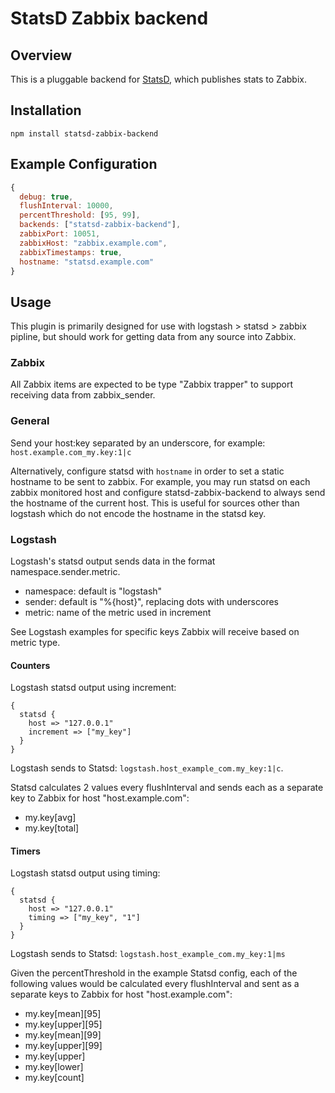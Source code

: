 # StatsD Zabbix backend

## Overview

This is a pluggable backend for [StatsD](https://github.com/etsy/statsd), which publishes stats to Zabbix.

## Installation

    npm install statsd-zabbix-backend

## Example Configuration

```js
{
  debug: true,
  flushInterval: 10000,
  percentThreshold: [95, 99],
  backends: ["statsd-zabbix-backend"],
  zabbixPort: 10051,
  zabbixHost: "zabbix.example.com",
  zabbixTimestamps: true,
  hostname: "statsd.example.com"
}
```

## Usage

This plugin is primarily designed for use with logstash > statsd > zabbix pipline, but should work for getting data from any source into Zabbix.

### Zabbix

All Zabbix items are expected to be type "Zabbix trapper" to support receiving data from zabbix_sender.

### General

Send your host:key separated by an underscore, for example: `host.example.com_my.key:1|c`

Alternatively, configure statsd with `hostname` in order to set a static
hostname to be sent to zabbix. For example, you may run statsd on each
zabbix monitored host and configure statsd-zabbix-backend to always send the
hostname of the current host. This is useful for sources other than logstash
which do not encode the hostname in the statsd key.

### Logstash

Logstash's statsd output sends data in the format namespace.sender.metric.

- namespace: default is "logstash"
- sender: default is "%{host}", replacing dots with underscores
- metric: name of the metric used in increment

See Logstash examples for specific keys Zabbix will receive based on metric type.

#### Counters

Logstash statsd output using increment:

```
{
  statsd {
    host => "127.0.0.1"
    increment => ["my_key"]
  }
}
```

Logstash sends to Statsd: `logstash.host_example_com.my_key:1|c`.

Statsd calculates 2 values every flushInterval and sends each as a separate key to Zabbix for host "host.example.com":

- my.key[avg]
- my.key[total]

#### Timers

Logstash statsd output using timing:

```
{
  statsd {
    host => "127.0.0.1"
    timing => ["my_key", "1"]
  }
}
```

Logstash sends to Statsd: `logstash.host_example_com.my_key:1|ms`

Given the percentThreshold in the example Statsd config, each of the following values would be calculated every flushInterval and sent as a separate keys to Zabbix for host "host.example.com":

- my.key[mean][95]
- my.key[upper][95]
- my.key[mean][99]
- my.key[upper][99]
- my.key[upper]
- my.key[lower]
- my.key[count]
